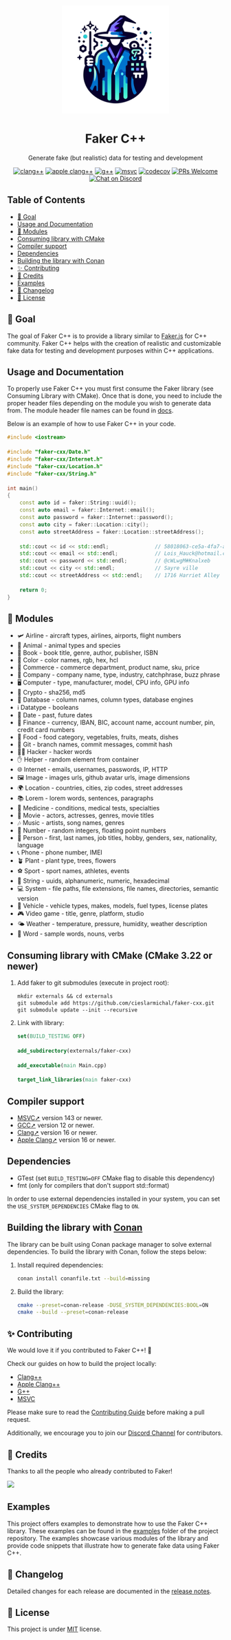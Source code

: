 <div align="center">
  <img src="https://raw.githubusercontent.com/cieslarmichal/faker-cxx/main/docs/public/logo.png" width="250" alt="C++ Faker, a powerful tool for generating realistic and randomized fake data in C++ programming, enhancing data testing and development workflows"/>
  <h1>Faker C++</h1>
  <p>Generate fake (but realistic) data for testing and development</p>

[![clang++](https://github.com/cieslarmichal/faker-cxx/actions/workflows/linux-clang-build.yml/badge.svg?branch=main)](https://github.com/cieslarmichal/faker-cxx/actions/workflows/linux-clang-build.yml?query=branch%3Amain)
[![apple clang++](https://github.com/cieslarmichal/faker-cxx/actions/workflows/macos-clang-build.yml/badge.svg?branch=main)](https://github.com/cieslarmichal/faker-cxx/actions/workflows/macos-clang-build.yml?query=branch%3Amain)
[![g++](https://github.com/cieslarmichal/faker-cxx/actions/workflows/linux-gxx-build.yml/badge.svg?branch=main)](https://github.com/cieslarmichal/faker-cxx/actions/workflows/linux-gxx-build.yml?query=branch%3Amain)
[![msvc](https://github.com/cieslarmichal/faker-cxx/actions/workflows/windows-msvc-build.yml/badge.svg?branch=main)](https://github.com/cieslarmichal/faker-cxx/actions/workflows/windows-msvc-build.yml?query=branch%3Amain)
[![codecov](https://codecov.io/github/cieslarmichal/faker-cxx/branch/main/graph/badge.svg?token=0RTV4JFH2U)](https://codecov.io/github/cieslarmichal/faker-cxx)
[![PRs Welcome](https://img.shields.io/badge/PRs-welcome-brightgreen.svg?style=flat-square)](http://makeapullrequest.com)
[![Chat on Discord](https://img.shields.io/badge/chat-discord-blue?style=flat&logo=discord)](https://discord.gg/h2ur8H6mK6)
</div>

## Table of Contents

- [🎯 Goal](#-goal)
- [Usage and Documentation](#usage-and-documentation)
- [💎 Modules](#-modules)
- [Consuming library with CMake](#consuming-library-with-cmake-cmake-322-or-newer)
- [Compiler support](#compiler-support)
- [Dependencies](#dependencies)
- [Building the library with Conan](#building-the-library-with-conan)
- [✨ Contributing](#-contributing)
- [📘 Credits](#-credits)
- [Examples](#examples)
- [📝 Changelog](#-changelog)
- [🔑 License](#-license)

## 🎯 Goal

The goal of Faker C++ is to provide a library similar to [Faker.js](https://github.com/faker-js/faker) for C++
community. Faker C++ helps with the creation of realistic and customizable fake data for testing and development
purposes within C++ applications.

## Usage and Documentation

To properly use Faker C++ you must first consume the Faker library (see Consuming Library with CMake).
Once that is done, you need to include the proper header files depending on the module you wish to generate data from.
The module header file names can be found in [docs](https://cieslarmichal.github.io/faker-cxx).

Below is an example of how to use Faker C++ in your code.

```cpp
#include <iostream>

#include "faker-cxx/Date.h"
#include "faker-cxx/Internet.h"
#include "faker-cxx/Location.h"
#include "faker-cxx/String.h"

int main()
{
    const auto id = faker::String::uuid();
    const auto email = faker::Internet::email();
    const auto password = faker::Internet::password();
    const auto city = faker::Location::city();
    const auto streetAddress = faker::Location::streetAddress();

    std::cout << id << std::endl;               // 58018063-ce5a-4fa7-adfd-327eb2e2d9a5
    std::cout << email << std::endl;            // Lois_Hauck@hotmail.com
    std::cout << password << std::endl;         // @cWLwgM#Knalxeb
    std::cout << city << std::endl;             // Sayre ville
    std::cout << streetAddress << std::endl;    // 1716 Harriet Alley

    return 0;
}
```

## 💎 Modules

- 🛩 Airline - aircraft types, airlines, airports, flight numbers
- 🐼 Animal - animal types and species
- 📖 Book - book title, genre, author, publisher, ISBN
- 🎨 Color - color names, rgb, hex, hcl
- 🛒 Commerce - commerce department, product name, sku, price
- 🏢 Company - company name, type, industry, catchphrase, buzz phrase
- 🖥️ Computer - type, manufacturer, model, CPU info, GPU info
- 🔐 Crypto - sha256, md5
- 💾 Database - column names, column types, database engines
- ℹ️ Datatype - booleans
- 📅 Date - past, future dates
- 🏦 Finance - currency, IBAN, BIC, account name, account number, pin, credit card numbers
- 🍝 Food - food category, vegetables, fruits, meats, dishes
- 📁 Git - branch names, commit messages, commit hash
- 👨‍💻 Hacker - hacker words
- ✋ Helper - random element from container
- 🌐 Internet - emails, usernames, passwords, IP, HTTP
- 🖼️ Image - images urls, github avatar urls, image dimensions
- 🌍 Location - countries, cities, zip codes, street addresses
- 📚 Lorem - lorem words, sentences, paragraphs
- 🏥 Medicine - conditions, medical tests, specialties
- 🎥 Movie - actors, actresses, genres, movie titles
- 🎶 Music - artists, song names, genres
- 🔢 Number - random integers, floating point numbers
- 🧑 Person - first, last names, job titles, hobby, genders, sex, nationality, language
- 📞 Phone - phone number, IMEI
- 🪴 Plant - plant type, trees, flowers
- ⚽ Sport - sport names, athletes, events
- 🔢 String - uuids, alphanumeric, numeric, hexadecimal
- 💻 System - file paths, file extensions, file names, directories, semantic version
- 🚗 Vehicle - vehicle types, makes, models, fuel types, license plates
- 🎮 Video game - title, genre, platform, studio
- 🌤️ Weather - temperature, pressure, humidity, weather description
- 💬 Word - sample words, nouns, verbs

## Consuming library with CMake (CMake 3.22 or newer)

1. Add faker to git submodules (execute in project root):

    ```
    mkdir externals && cd externals
    git submodule add https://github.com/cieslarmichal/faker-cxx.git
    git submodule update --init --recursive
    ```

2. Link with library:

    ```cmake
    set(BUILD_TESTING OFF)

    add_subdirectory(externals/faker-cxx)

    add_executable(main Main.cpp)

    target_link_libraries(main faker-cxx)
    ```

## Compiler support

- [MSVC➚](https://en.wikipedia.org/wiki/Microsoft_Visual_Studio) version 143 or newer.
- [GCC➚](https://gcc.gnu.org/) version 12 or newer.
- [Clang➚](https://clang.llvm.org/) version 16 or newer.
- [Apple Clang➚](https://clang.llvm.org/) version 16 or newer.

## Dependencies

- GTest (set `BUILD_TESTING=OFF` CMake flag to disable this dependency)
- fmt (only for compilers that don't support std::format)

In order to use external dependencies installed in your system, you can set the `USE_SYSTEM_DEPENDENCIES` CMake flag
to `ON`.

## Building the library with [Conan](https://conan.io/)

The library can be built using Conan package manager to solve external dependencies.
To build the library with Conan, follow the steps below:

1. Install required dependencies:

    ```bash
    conan install conanfile.txt --build=missing
    ```

2. Build the library:

    ```bash
    cmake --preset=conan-release -DUSE_SYSTEM_DEPENDENCIES:BOOL=ON
    cmake --build --preset=conan-release
    ```

## ✨ Contributing

We would love it if you contributed to Faker C++! 🚀

Check our guides on how to build the project locally:

- [Clang++](./docs/guides/clang-compilation-guide.md)
- [Apple Clang++](./docs/guides/apple-clang-compilation-guide.md)
- [G++](./docs/guides/gcc-compilation-guide.md)
- [MSVC](./docs/guides/msvc-compilation-guide.md)

Please make sure to read the [Contributing Guide](https://github.com/cieslarmichal/faker-cxx/blob/main/CONTRIBUTING.md)
before making a pull request.

Additionally, we encourage you to join our [Discord Channel](https://discord.gg/h2ur8H6mK6) for contributors.

## 📘 Credits

Thanks to all the people who already contributed to Faker!

<a href="https://github.com/cieslarmichal/faker-cxx/graphs/contributors"><img src="https://opencollective.com/faker-cxx/contributors.svg?width=800" /></a>

## Examples

This project offers examples to demonstrate how to use the Faker C++ library.
These examples can be found in the [examples](examples/README.md) folder of the project repository.
The examples showcase various modules of the library and provide code snippets that illustrate how to generate fake data
using Faker C++.

## 📝 Changelog

Detailed changes for each release are documented in the [release notes](CHANGELOG.md).

## 🔑 License

This project is under [MIT](LICENSE) license.
